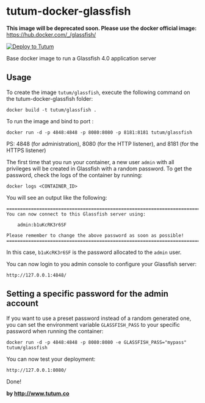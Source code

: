 tutum-docker-glassfish
=====================

**This image will be deprecated soon. Please use the docker official image:** https://hub.docker.com/_/glassfish/

[![Deploy to Tutum](https://s.tutum.co/deploy-to-tutum.svg)](https://dashboard.tutum.co/stack/deploy/)

Base docker image to run a Glassfish 4.0 application server


Usage
-----

To create the image `tutum/glassfish`, execute the following command on the tutum-docker-glassfish folder:

	docker build -t tutum/glassfish .

To run the image and bind to port :

	docker run -d -p 4848:4848 -p 8080:8080 -p 8181:8181 tutum/glassfish

PS: 4848 (for administration), 8080 (for the HTTP listener), and 8181 (for the HTTPS listener)

The first time that you run your container, a new user `admin` with all privileges
will be created in Glassfish with a random password. To get the password, check the logs
of the container by running:

	docker logs <CONTAINER_ID>

You will see an output like the following:

	========================================================================
	You can now connect to this Glassfish server using:

	    admin:b1uKcRK3r6SF

	Please remember to change the above password as soon as possible!
	========================================================================

In this case, `b1uKcRK3r6SF` is the password allocated to the `admin` user.

You can now login to you admin console to configure your Glassfish server:

	http://127.0.0.1:4848/


Setting a specific password for the admin account
-------------------------------------------------

If you want to use a preset password instead of a random generated one, you can
set the environment variable `GLASSFISH_PASS` to your specific password when running the container:

	docker run -d -p 4848:4848 -p 8080:8080 -e GLASSFISH_PASS="mypass" tutum/glassfish

You can now test your deployment:

	http://127.0.0.1:8080/

Done!

**by http://www.tutum.co**
